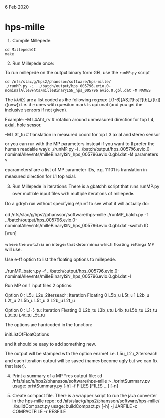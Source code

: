6 Feb 2020

# hps-mille

1. Compile Millepede:

```
cd MillepedeII 
make
```

2. Run Millepede once:

To run millepede on the output binary form GBL use the ```runMP.py``` script

```
cd /nfs/slac/g/hps2/phansson/software/hps-mille/
./runMP.py -i ../batch/output/hps_005796.evio.0-nominalAllevents/milleBinaryISN_hps_005796.evio.0.gbl.dat -M NAMES
```

The ```NAMES``` are a list coded as the following regexp:
L(1-6)[AS]?[hs]?[tb]_([tr])([uvw])
i.e. the ones with question mark is optional (and you get the inclusive sensors if not given).

Example:
-M L4Aht_rv # rotation around unmeasured direction for top L4, axial, hole sensor.

-M L3t_tu # translation in measured coord for top L3 axial and stereo sensor

or you can run with the MP parameters instead if you want to (I prefer the human readable way):
./runMP.py -i ../batch/output/hps_005796.evio.0-nominalAllevents/milleBinaryISN_hps_005796.evio.0.gbl.dat -M parameters
v

eparametersf are a list of MP parameter IDs, e.g. 11101 is translation in measured direction for L1 top axial.

3. Run Millepede in iterations:
There is a gbatchh script that runs runMP.py over multiple input files with multiple iterations of millepede. 

Do a gdryh run without specifying e\runf to see what it will actually do:

cd /nfs/slac/g/hps2/phansson/software/hps-mille
./runMP_batch.py -f ../batch/output/hps_005796.evio.0-nominalAllevents/milleBinaryISN_hps_005796.evio.0.gbl.dat \-switch ID [\run]


where the switch is an integer that determines which floating settings MP will use. 

Use e-ff option to list the floating options to millepede. 

./runMP_batch.py -f ../batch/output/hps_005796.evio.0-nominalAllevents/milleBinaryISN_hps_005796.evio.0.gbl.dat -l

Run MP on  1  input files
2  options:

Option  0 :  L5u_L2u_2iterseach:
 Iteration  Floating
         0  L5b_u L5t_u
         1  L2b_u L2t_u
         2  L5b_u L5t_u
         3  L2b_u L2t_u

Option  0 :  L1-5_tu:
 Iteration  Floating
         0  L2b_tu L3b_utu L4b_tu L5b_tu L2t_tu L3t_tu L4t_tu L5t_tu


The options are hardcoded in the function:

initListOfFloatOptions

and it should be easy to add something new. 

The output will be stamped with the option enamef i.e. L5u_L2u_2iterseach and each iteration output will be saved (names become ugly but we can fix that later). 


4. Print a summary of a MP *.res output file:
cd /nfs/slac/g/hps2/phansson/software/hps-mille > ./printSummary.py
usage: printSummary.py [-h] -f FILES [FILES ...] [-n]


5. Create compact file.
There is a wrapper script to run the java converter in the hps-mille repo:
cd /nfs/slac/g/hps2/phansson/software/hps-mille/
./buildCompact.py 
usage: buildCompact.py [-h] -j JARFILE -c COMPACTFILE -r RESFILE
